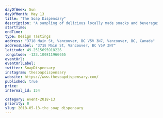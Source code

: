 ```yaml
---
dayOfWeek: Sun
dayOfMonth: May 13
title: "The Soap Dispensary"
description: "A sampling of delicious locally made snacks and beverages."
startTime: 
endTime: 
type: Design Tastings
address: "3718 Main St, Vancouver, BC V5V 3N7, Vancouver, BC, Canada"
addressLabel: "3718 Main St, Vancouver, BC V5V 3N7"
latitude: 49.2515695918226
longitude: -123.100811966655
eventUrl: 
eventUrlLabel: 
twitter: SoapDispensary
instagram: thesoapdispensary
website: https://www.thesoapdispensary.com/
published: true
price: 
internal_id: 154

category: event-2018-13
priority: 0
slug: 2018-05-13-the_soap_dispensary
---
```

